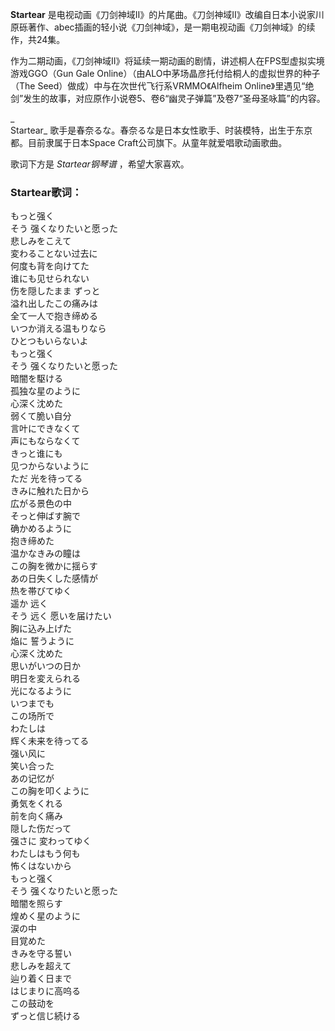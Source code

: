 

**Startear**
是电视动画《刀剑神域Ⅱ》的片尾曲。《刀剑神域Ⅱ》改编自日本小说家川原砾著作、abec插画的轻小说《刀剑神域》，是一期电视动画《刀剑神域》的续作，共24集。

  
作为二期动画，《刀剑神域Ⅱ》将延续一期动画的剧情，讲述桐人在FPS型虚拟实境游戏GGO（Gun Gale
Online）（由ALO中茅场晶彦托付给桐人的虚拟世界的种子（The Seed）做成）中与在次世代飞行系VRMMO《Alfheim
Online》里遇见“绝剑”发生的故事，对应原作小说卷5、卷6“幽灵子弹篇”及卷7“圣母圣咏篇”的内容。

_  
Startear_ 歌手是春奈るな。春奈るな是日本女性歌手、时装模特，出生于东京都。目前隶属于日本Space Craft公司旗下。从童年就爱唱歌动画歌曲。

  
歌词下方是 _Startear钢琴谱_ ，希望大家喜欢。

### Startear歌词：

もっと强く  
そう 强くなりたいと愿った  
悲しみをこえて  
変わることない过去に  
何度も背を向けてた  
谁にも见せられない  
伤を隠したまま ずっと  
溢れ出したこの痛みは  
全て一人で抱き缔める  
いつか消える温もりなら  
ひとつもいらないよ  
もっと强く  
そう 强くなりたいと愿った  
暗闇を駆ける  
孤独な星のように  
心深く沈めた  
弱くて脆い自分  
言叶にできなくて  
声にもならなくて  
きっと谁にも  
见つからないように  
ただ 光を待ってる  
きみに触れた日から  
広がる景色の中  
そっと伸ばす腕で  
确かめるように  
抱き缔めた  
温かなきみの瞳は  
この胸を微かに揺らす  
あの日失くした感情が  
热を帯びてゆく  
遥か 远く  
そう 远く 愿いを届けたい  
胸に込み上げた  
焔に 誓うように  
心深く沈めた  
思いがいつの日か  
明日を変えられる  
光になるように  
いつまでも  
この场所で  
わたしは  
辉く未来を待ってる  
强い风に  
笑い合った  
あの记忆が  
この胸を叩くように  
勇気をくれる  
前を向く痛み  
隠した伤だって  
强さに 変わってゆく  
わたしはもう何も  
怖くはないから  
もっと强く  
そう 强くなりたいと愿った  
暗闇を照らす  
煌めく星のように  
涙の中  
目覚めた  
きみを守る誓い  
悲しみを超えて  
辿り着く日まで  
はじまりに高呜る  
この鼓动を  
ずっと信じ続ける

